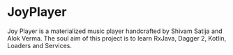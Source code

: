 JoyPlayer
=====

Joy Player is a materialized music player handcrafted by Shivam Satija and Alok Verma. The soul aim of this project is to learn RxJava, Dagger 2, Kotlin, Loaders and Services. 
